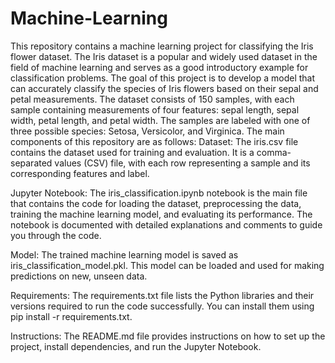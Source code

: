 # Machine-Learning
This repository contains a machine learning project for classifying the Iris flower dataset. The Iris dataset is a popular and widely used dataset in the field of machine learning and serves as a good introductory example for classification problems.
The goal of this project is to develop a model that can accurately classify the species of Iris flowers based on their sepal and petal measurements. The dataset consists of 150 samples, with each sample containing measurements of four features: sepal length, sepal width, petal length, and petal width. The samples are labeled with one of three possible species: Setosa, Versicolor, and Virginica.
The main components of this repository are as follows:
Dataset: The iris.csv file contains the dataset used for training and evaluation. It is a comma-separated values (CSV) file, with each row representing a sample and its corresponding features and label.

Jupyter Notebook: The iris_classification.ipynb notebook is the main file that contains the code for loading the dataset, preprocessing the data, training the machine learning model, and evaluating its performance. The notebook is documented with detailed explanations and comments to guide you through the code.

Model: The trained machine learning model is saved as iris_classification_model.pkl. This model can be loaded and used for making predictions on new, unseen data.

Requirements: The requirements.txt file lists the Python libraries and their versions required to run the code successfully. You can install them using pip install -r requirements.txt.

Instructions: The README.md file provides instructions on how to set up the project, install dependencies, and run the Jupyter Notebook.
